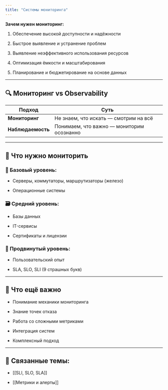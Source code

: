 ```yaml
---
title: "Системы мониторинга"
---
```


**Зачем нужен мониторинг:**

1. Обеспечение высокой доступности и надёжности

2. Быстрое выявление и устранение проблем

3. Выявление неэффективного использования ресурсов

4. Оптимизация ёмкости и масштабирования

5. Планирование и бюджетирование на основе данных

---

## 🔍 Мониторинг vs Observability

| Подход        | Суть                                    |
|---------------|------------------------------------------|
| **Мониторинг**     | Не знаем, что искать — смотрим на всё       |
| **Наблюдаемость**  | Понимаем, что важно — мониторим осознанно   |

---

## 🔧 Что нужно мониторить

### 🧱 Базовый уровень:

- Серверы, коммутаторы, маршрутизаторы (железо)

- Операционные системы

### 🗃️ Средний уровень:

- Базы данных

- IT-сервисы

- Сертификаты и лицензии

### 🚀 Продвинутый уровень:

- Пользовательский опыт

- SLA, SLO, SLI (9 страшных букв)

---

## 🧠 Что ещё важно

- Понимание механики мониторинга

- Знание точек отказа

- Работа со сложными метриками

- Интеграция систем

- Комплексный подход

---

## 🧩 Связанные темы:

- [[SLI, SLO, SLA]]

- [[Метрики и алерты]]


